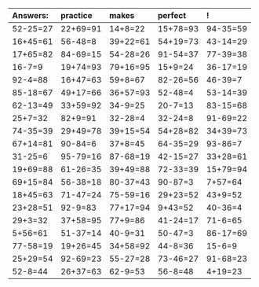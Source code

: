| Answers: | practice | makes | perfect | ! |
| :--- | :--- | :--- | :--- | :--- |
| 52-25=27 | 22+69=91 | 14+8=22 | 15+78=93 | 94-35=59 | 
| 16+45=61 | 56-48=8 | 39+22=61 | 54+19=73 | 43-14=29 | 
| 17+65=82 | 84-69=15 | 54-28=26 | 91-54=37 | 77-39=38 | 
| 16-7=9 | 19+74=93 | 79+16=95 | 15+9=24 | 36-17=19 | 
| 92-4=88 | 16+47=63 | 59+8=67 | 82-26=56 | 46-39=7 | 
| 85-18=67 | 49+17=66 | 36+57=93 | 52-48=4 | 53-14=39 | 
| 62-13=49 | 33+59=92 | 34-9=25 | 20-7=13 | 83-15=68 | 
| 25+7=32 | 82+9=91 | 32-28=4 | 32-24=8 | 91-69=22 | 
| 74-35=39 | 29+49=78 | 39+15=54 | 54+28=82 | 34+39=73 | 
| 67+14=81 | 90-84=6 | 37+8=45 | 64-35=29 | 93-86=7 | 
| 31-25=6 | 95-79=16 | 87-68=19 | 42-15=27 | 33+28=61 | 
| 19+69=88 | 61-26=35 | 39+49=88 | 72-33=39 | 15+79=94 | 
| 69+15=84 | 56-38=18 | 80-37=43 | 90-87=3 | 7+57=64 | 
| 18+45=63 | 71-47=24 | 75-59=16 | 29+23=52 | 43+9=52 | 
| 23+28=51 | 92-9=83 | 77+17=94 | 9+43=52 | 40-36=4 | 
| 29+3=32 | 37+58=95 | 77+9=86 | 41-24=17 | 71-6=65 | 
| 5+56=61 | 51-37=14 | 40-9=31 | 50-47=3 | 86-17=69 | 
| 77-58=19 | 19+26=45 | 34+58=92 | 44-8=36 | 15-6=9 | 
| 25+29=54 | 92-69=23 | 55-27=28 | 73-46=27 | 91-68=23 | 
| 52-8=44 | 26+37=63 | 62-9=53 | 56-8=48 | 4+19=23 | 
